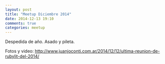 ```yaml
---
layout: post
title: "Meetup Diciembre 2014"
date: 2014-12-13 19:10
comments: true
categories: meetup
---
```


Despedida de año. Asado y pileta.

Fotos y video: <http://www.juanjoconti.com.ar/2014/12/12/ultima-reunion-de-rubylit-del-2014/>
